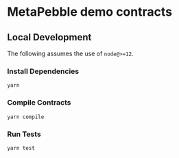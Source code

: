 MetaPebble demo contracts
=========================

## Local Development

The following assumes the use of `node@>=12`.

### Install Dependencies

`yarn`

### Compile Contracts

`yarn compile`

### Run Tests

`yarn test`
